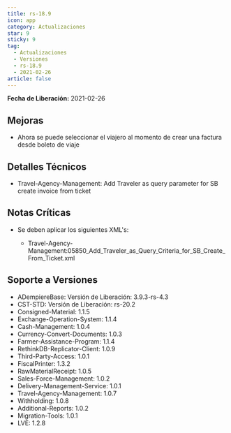 ```yaml
---
title: rs-18.9
icon: app
category: Actualizaciones
star: 9
sticky: 9
tag:
  - Actualizaciones
  - Versiones
  - rs-18.9
  - 2021-02-26
article: false
---
```


**Fecha de Liberación:** 2021-02-26

## Mejoras

- Ahora se puede seleccionar el viajero al momento de crear una factura desde boleto de viaje

## Detalles Técnicos

- Travel-Agency-Management: Add Traveler as query parameter for SB create invoice from ticket

## Notas Críticas

- Se deben aplicar los siguientes XML's:

  - Travel-Agency-Management:05850_Add_Traveler_as_Query_Criteria_for_SB_Create_From_Ticket.xml

## Soporte a Versiones

- ADempiereBase: Versión de Liberación: 3.9.3-rs-4.3
- CST-STD: Versión de Liberación: rs-20.2
- Consigned-Material: 1.1.5
- Exchange-Operation-System: 1.1.4
- Cash-Management: 1.0.4
- Currency-Convert-Documents: 1.0.3
- Farmer-Assistance-Program: 1.1.4
- RethinkDB-Replicator-Client: 1.0.9
- Third-Party-Access: 1.0.1
- FiscalPrinter: 1.3.2
- RawMaterialReceipt: 1.0.5
- Sales-Force-Management: 1.0.2
- Delivery-Management-Service: 1.0.1
- Travel-Agency-Management: 1.0.7
- Withholding: 1.0.8
- Additional-Reports: 1.0.2
- Migration-Tools: 1.0.1
- LVE: 1.2.8
